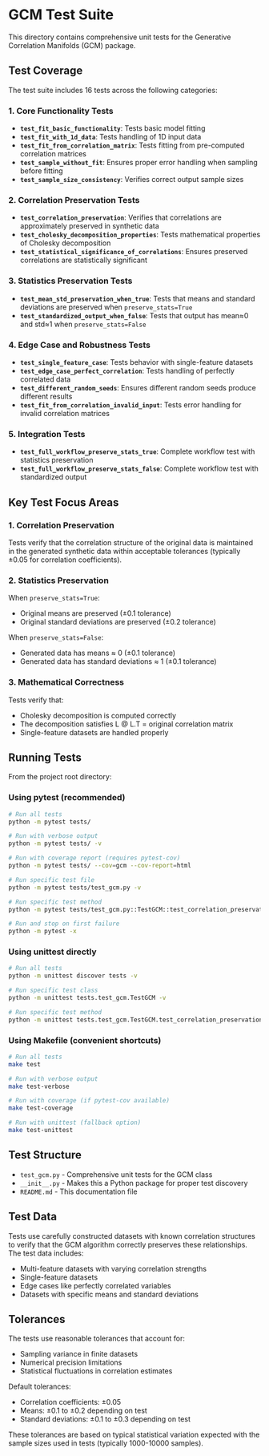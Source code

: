 # GCM Test Suite

This directory contains comprehensive unit tests for the Generative Correlation Manifolds (GCM) package.

## Test Coverage

The test suite includes 16 tests across the following categories:

### 1. Core Functionality Tests
- **`test_fit_basic_functionality`**: Tests basic model fitting
- **`test_fit_with_1d_data`**: Tests handling of 1D input data
- **`test_fit_from_correlation_matrix`**: Tests fitting from pre-computed correlation matrices
- **`test_sample_without_fit`**: Ensures proper error handling when sampling before fitting
- **`test_sample_size_consistency`**: Verifies correct output sample sizes

### 2. Correlation Preservation Tests
- **`test_correlation_preservation`**: Verifies that correlations are approximately preserved in synthetic data
- **`test_cholesky_decomposition_properties`**: Tests mathematical properties of Cholesky decomposition
- **`test_statistical_significance_of_correlations`**: Ensures preserved correlations are statistically significant

### 3. Statistics Preservation Tests
- **`test_mean_std_preservation_when_true`**: Tests that means and standard deviations are preserved when `preserve_stats=True`
- **`test_standardized_output_when_false`**: Tests that output has mean≈0 and std≈1 when `preserve_stats=False`

### 4. Edge Case and Robustness Tests
- **`test_single_feature_case`**: Tests behavior with single-feature datasets
- **`test_edge_case_perfect_correlation`**: Tests handling of perfectly correlated data
- **`test_different_random_seeds`**: Ensures different random seeds produce different results
- **`test_fit_from_correlation_invalid_input`**: Tests error handling for invalid correlation matrices

### 5. Integration Tests
- **`test_full_workflow_preserve_stats_true`**: Complete workflow test with statistics preservation
- **`test_full_workflow_preserve_stats_false`**: Complete workflow test with standardized output

## Key Test Focus Areas

### 1. Correlation Preservation
Tests verify that the correlation structure of the original data is maintained in the generated synthetic data within acceptable tolerances (typically ±0.05 for correlation coefficients).

### 2. Statistics Preservation
When `preserve_stats=True`:
- Original means are preserved (±0.1 tolerance)
- Original standard deviations are preserved (±0.2 tolerance)

When `preserve_stats=False`:
- Generated data has means ≈ 0 (±0.1 tolerance)
- Generated data has standard deviations ≈ 1 (±0.1 tolerance)

### 3. Mathematical Correctness
Tests verify that:
- Cholesky decomposition is computed correctly
- The decomposition satisfies L @ L.T = original correlation matrix
- Single-feature datasets are handled properly

## Running Tests

From the project root directory:

### Using pytest (recommended)
```bash
# Run all tests
python -m pytest tests/

# Run with verbose output
python -m pytest tests/ -v

# Run with coverage report (requires pytest-cov)
python -m pytest tests/ --cov=gcm --cov-report=html

# Run specific test file
python -m pytest tests/test_gcm.py -v

# Run specific test method
python -m pytest tests/test_gcm.py::TestGCM::test_correlation_preservation -v

# Run and stop on first failure
python -m pytest -x
```

### Using unittest directly
```bash
# Run all tests
python -m unittest discover tests -v

# Run specific test class
python -m unittest tests.test_gcm.TestGCM -v

# Run specific test method
python -m unittest tests.test_gcm.TestGCM.test_correlation_preservation -v
```

### Using Makefile (convenient shortcuts)
```bash
# Run all tests
make test

# Run with verbose output
make test-verbose

# Run with coverage (if pytest-cov available)
make test-coverage

# Run with unittest (fallback option)
make test-unittest
```

## Test Structure

- `test_gcm.py` - Comprehensive unit tests for the GCM class
- `__init__.py` - Makes this a Python package for proper test discovery
- `README.md` - This documentation file

## Test Data

Tests use carefully constructed datasets with known correlation structures to verify that the GCM algorithm correctly preserves these relationships. The test data includes:

- Multi-feature datasets with varying correlation strengths
- Single-feature datasets
- Edge cases like perfectly correlated variables
- Datasets with specific means and standard deviations

## Tolerances

The tests use reasonable tolerances that account for:
- Sampling variance in finite datasets
- Numerical precision limitations
- Statistical fluctuations in correlation estimates

Default tolerances:
- Correlation coefficients: ±0.05
- Means: ±0.1 to ±0.2 depending on test
- Standard deviations: ±0.1 to ±0.3 depending on test

These tolerances are based on typical statistical variation expected with the sample sizes used in tests (typically 1000-10000 samples).
